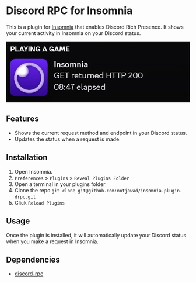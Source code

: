 
# Discord RPC for Insomnia

This is a plugin for [Insomnia](https://insomnia.rest/) that enables Discord Rich Presence. It shows your current activity in Insomnia on your Discord status.

![Screenshot](./assets/screenshot.png)

## Features

-   Shows the current request method and endpoint in your Discord status.
-   Updates the status when a request is made.

## Installation

1. Open Insomnia.
2. `Preferences` > `Plugins` > `Reveal Plugins Folder`
3. Open a terminal in your plugins folder
4. Clone the repo `git clone git@github.com:notjawad/insomnia-plugin-drpc.git`
5. Click `Reload Plugins`

## Usage

Once the plugin is installed, it will automatically update your Discord status when you make a request in Insomnia.

## Dependencies

-   [discord-rpc](https://www.npmjs.com/package/discord-rpc)

